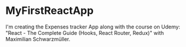 # MyFirstReactApp
I'm creating the Expenses tracker App along with the course on Udemy: "React - The Complete Guide (Hooks, React Router, Redux)" with Maximilian Schwarzmüller.
